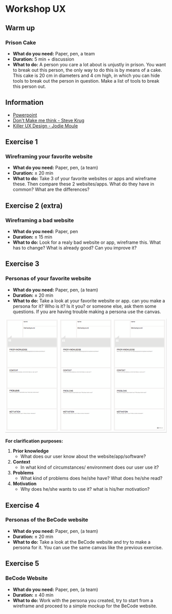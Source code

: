 # Workshop UX

## Warm up 
### Prison Cake 
* **What do you need:** Paper, pen, a team
* **Duration:** 5 min + discussion
* **What to do:** A person you care a lot about is unjustly in prison. You want to break out this person, the only way to do this is by means of a cake. This cake is 20 cm in diameters and 4 cm high, in which you can hide tools to break out the person in question. Make a list of tools to break this person out.   



## Information

* [Powerpoint](https://docs.google.com/presentation/d/1UcZbbT5Dk61B8mKW4F1opTla-0G6IKnMQTY0jGAPT4o/edit?usp=sharing)
* [Don't Make me think - Steve Krug](http://www.scottsdevelopers.com/dont-make-me-think-revisited.pdf)
* [Killer UX Design - Jodie Moule](https://www.slideshare.net/Gnasvipzem/killer-ux-design-free-book)        



## Exercise 1
### Wireframing your favorite website
* **What do you need:** Paper, pen, (a team)
* **Duration:** ± 20 min
* **What to do:** Take 3 of your favorite websites or apps and wireframe these. Then compare these 2 websites/apps. What do they have in common? What are the differences?       



## Exercise 2 **(extra)**
### Wireframing a bad website
* **What do you need:** Paper, pen
* **Duration:** ± 15 min
* **What to do:** Look for a realy bad website or app, wireframe this. What has to change? What is already good? Can you improve it?     



## Exercise 3
### Personas of your favorite website
* **What do you need:** Paper, pen, (a team)
* **Duration:** ± 20 min
* **What to do:** Take a look at your favorite website or app. can you make a persona for it? Who is it? Is it you? or someone else, ask them some questions. 
If you are having trouble making a persona use the canvas.     


![user persona canvas](Persona-workshop-canvas.png)     

**For clarification purposes:**
1. **Prior knowledge**
    - What does our user know about the website/app/software?
2. **Context**
    - In what kind of circumstances/ environment does our user use it?
3. **Problems**
    - What kind of problems does he/she have? What does he/she read?
4. **Motivation**
    - Why does he/she wants to use it? what is his/her motivation?      



## Exercise 4
### Personas of the BeCode website
* **What do you need:** Paper, pen, (a team)
* **Duration:** ± 20 min
* **What to do:** Take a look at the BeCode website and try to make a persona for it. You can use the same canvas like the previous exercise.       



## Exercise 5
### BeCode Website
* **What do you need:** Paper, pen, (a team)
* **Duration:** ± 40 min
* **What to do:** Work with the persona you created, try to start from a wireframe and proceed to a simple mockup for the BeCode website.      






